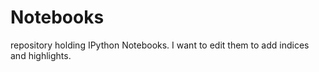 # Notebooks
repository holding IPython Notebooks. I want to edit them to add indices and highlights.
